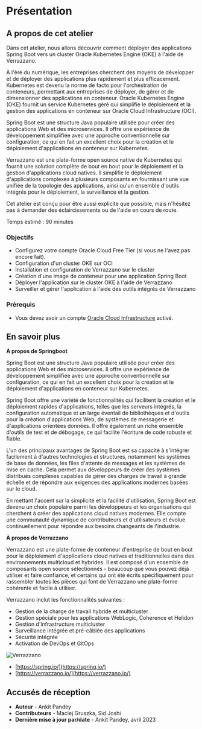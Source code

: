 # Présentation

## A propos de cet atelier

Dans cet atelier, nous allons découvrir comment déployer des applications Spring Boot vers un cluster Oracle Kubernetes Engine (OKE) à l'aide de Verrazzano.

À l'ère du numérique, les entreprises cherchent des moyens de développer et de déployer des applications plus rapidement et plus efficacement. Kubernetes est devenu la norme de facto pour l'orchestration de conteneurs, permettant aux entreprises de déployer, de gérer et de dimensionner des applications en conteneur. Oracle Kubernetes Engine (OKE) fournit un service Kubernetes géré qui simplifie le déploiement et la gestion des applications en conteneur sur Oracle Cloud Infrastructure (OCI).

Spring Boot est une structure Java populaire utilisée pour créer des applications Web et des microservices. Il offre une expérience de développement simplifiée avec une approche conventionnelle sur configuration, ce qui en fait un excellent choix pour la création et le déploiement d'applications en conteneur sur Kubernetes.

Verrazzano est une plate-forme open source native de Kubernetes qui fournit une solution complète de bout en bout pour le déploiement et la gestion d'applications cloud natives. Il simplifie le déploiement d'applications complexes à plusieurs composants en fournissant une vue unifiée de la topologie des applications, ainsi qu'un ensemble d'outils intégrés pour le déploiement, la surveillance et la gestion.

Cet atelier est conçu pour être aussi explicite que possible, mais n'hésitez pas à demander des éclaircissements ou de l'aide en cours de route.

Temps estimé : 90 minutes

### Objectifs

*   Configurez votre compte Oracle Cloud Free Tier (si vous ne l'avez pas encore fait).
*   Configuration d'un cluster OKE sur OCI
*   Installation et configuration de Verrazzano sur le cluster
*   Création d'une image de conteneur pour une application Spring Boot
*   Déployer l'application sur le cluster OKE à l'aide de Verrazzano
*   Surveiller et gérer l'application à l'aide des outils intégrés de Verrazzano

### Prérequis

*   Vous devez avoir un compte [Oracle Cloud Infrastructure](https://cloud.oracle.com/en_US/cloud-infrastructure) activé.

## En savoir plus

**À propos de Springboot**

Spring Boot est une structure Java populaire utilisée pour créer des applications Web et des microservices. Il offre une expérience de développement simplifiée avec une approche conventionnelle sur configuration, ce qui en fait un excellent choix pour la création et le déploiement d'applications en conteneur sur Kubernetes.

Spring Boot offre une variété de fonctionnalités qui facilitent la création et le déploiement rapides d'applications, telles que les serveurs intégrés, la configuration automatique et un large éventail de bibliothèques et d'outils pour la création d'applications Web, de systèmes de messagerie et d'applications orientées données. Il offre également un riche ensemble d'outils de test et de débogage, ce qui facilite l'écriture de code robuste et fiable.

L'un des principaux avantages de Spring Boot est sa capacité à s'intégrer facilement à d'autres technologies et structures, notamment les systèmes de base de données, les files d'attente de messages et les systèmes de mise en cache. Cela permet aux développeurs de créer des systèmes distribués complexes capables de gérer des charges de travail à grande échelle et de répondre aux exigences des applications modernes basées sur le cloud.

En mettant l'accent sur la simplicité et la facilité d'utilisation, Spring Boot est devenu un choix populaire parmi les développeurs et les organisations qui cherchent à créer des applications cloud natives modernes. Elle compte une communauté dynamique de contributeurs et d'utilisateurs et évolue continuellement pour répondre aux besoins changeants de l'industrie.

**À propos de Verrazzano**

Verrazzano est une plate-forme de conteneur d'entreprise de bout en bout pour le déploiement d'applications cloud natives et traditionnelles dans des environnements multicloud et hybrides. Il est composé d'un ensemble de composants open source sélectionnés - beaucoup que vous pouvez déjà utiliser et faire confiance, et certains qui ont été écrits spécifiquement pour rassembler toutes les pièces qui font de Verrazzano une plate-forme cohérente et facile à utiliser.

Verrazzano inclut les fonctionnalités suivantes :

*   Gestion de la charge de travail hybride et multicluster
*   Gestion spéciale pour les applications WebLogic, Coherence et Helidon
*   Gestion d'infrastructure multicluster
*   Surveillance intégrée et pré-câblée des applications
*   Sécurité intégrée
*   Activation de DevOps et GitOps

![Verrazzano](images/verrazzano.png)

*   [https://spring.io/](https://spring.io/)
*   [https://verrazzano.io/](https://verrazzano.io/)

## Accusés de réception

*   **Auteur** - Ankit Pandey
*   **Contributeurs** - Maciej Gruszka, Sid Joshi
*   **Dernière mise à jour par/date** - Ankit Pandey, avril 2023